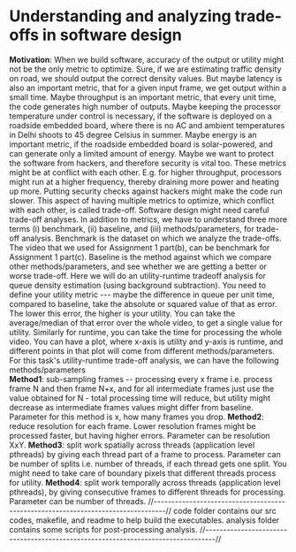 # Understanding and analyzing trade-offs in software design
**Motivation**:
When we build software, accuracy of the output or utility might not be the only metric to optimize. 
Sure, if we are estimating traffic density on road, we should output the correct density values. 
But maybe latency is also an important metric, that for a given input frame, we get output within a small time. 
Maybe throughput is an important metric, that every unit time, the code generates high number of outputs. 
Maybe keeping the processor temperature under control is necessary, if the software is deployed on a roadside 
embedded board, where there is no AC and ambient temperatures in Delhi shoots to 45 degree Celsius in summer. 
Maybe energy is an important metric, if the roadside embedded board is solar-powered, and can generate only a 
limited amount of energy. Maybe we want to protect the software from hackers, and therefore security is vital too.
These metrics might be at conflict with each other. 
E.g. for higher throughput, processors might run at a higher frequency, thereby draining more power and heating up more. 
Putting security checks against hackers might make the code run slower. This aspect of having multiple metrics to 
optimize, which conflict with each other, is called trade-off. Software design might need careful trade-off analyses.
In addition to metrics, we have to understand three more terms (i) benchmark, (ii) baseline, and 
(iii) methods/parameters, for trade-off analysis. Benchmark is the dataset on which we analyze the trade-offs. 
The video that we used for Assignment 1 part(b), can be benchmark for Assignment 1 part(c). Baseline is the method 
against which we compare other methods/parameters, and see whether we are getting a better or worse trade-off. 
Here we will do an utility-runtime tradeoff analysis for queue density estimation (using background subtraction). 
You need to define your utility metric --- maybe the difference in queue per unit time, compared to baseline, take the 
absolute or squared value of that as error. The lower this error, the higher is your utility. You can take the average/median
of that error over the whole video, to get a single value for utility. Similarly for runtime, you can take the time for 
processing the whole video. You can have a plot, where x-axis is utility and y-axis is runtime, and different points in
that plot will come from different methods/parameters.
For this task's utility-runtime trade-off analysis, we can have the following methods/parameters  
**Method1**: sub-sampling frames -- processing every x frame i.e. process frame N and then frame N+x, and for all intermediate 
frames just use the value obtained for N - total processing time will reduce, but utility might decrease as intermediate frames
values might differ from baseline. Parameter for this method is x, how many frames you drop.
**Method2**: reduce resolution for each frame. Lower resolution frames might be processed faster, but having higher errors.
Parameter can be resolution XxY.
**Method3**: split work spatially across threads (application level pthreads) by giving each thread part of a frame to process.
Parameter can be number of splits i.e. number of threads, if each thread gets one split. You might need to take care of 
boundary pixels that different threads process for utility.
**Method4**: split work temporally across threads (application level pthreads), by giving consecutive frames to different 
threads for processing. Parameter can be number of threads.
//---------------------------------------------------------------------------------//
code folder contains our src codes, makefile, and readme to help build the executables.
analysis folder contains some scripts for post-processing analysis.
//---------------------------------------------------------------------------------//
